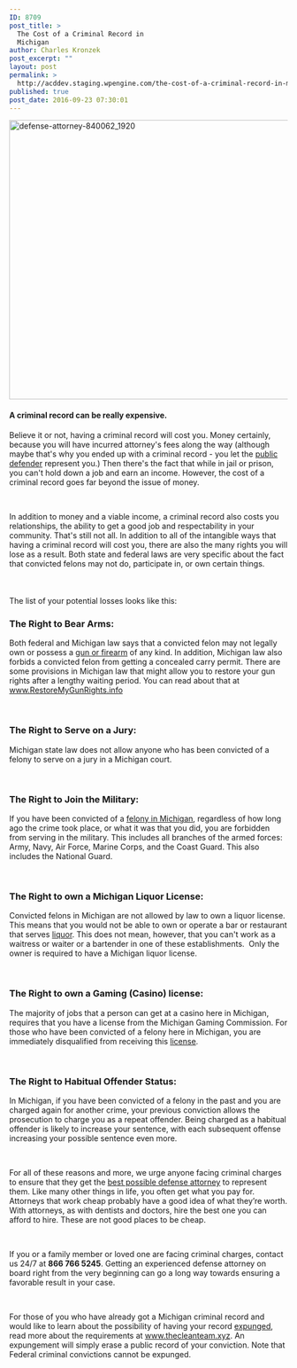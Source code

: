 ```yaml
---
ID: 8709
post_title: >
  The Cost of a Criminal Record in
  Michigan
author: Charles Kronzek
post_excerpt: ""
layout: post
permalink: >
  http://acddev.staging.wpengine.com/the-cost-of-a-criminal-record-in-michigan.html
published: true
post_date: 2016-09-23 07:30:01
---
```

<img class="alignnone size-large wp-image-8710" src="http://acddev.staging.wpengine.com/wp-content/uploads/2016/09/defense-attorney-840062_1920-1024x806.jpg" alt="defense-attorney-840062_1920" width="640" height="504" />
<h4>A criminal record can be really expensive.</h4>
<span style="font-weight: 400;">Believe it or not, having a criminal record will cost you. Money certainly, because you will have incurred attorney's fees along the way (although maybe that's why you ended up with a criminal record - you let the </span><a href="http://acddev.staging.wpengine.com/court-appointed-attorneys" target="_blank"><span style="font-weight: 400;">public defender</span></a><span style="font-weight: 400;"> represent you.) Then there's the fact that while in jail or prison, you can't hold down a job and earn an income. However, the cost of a criminal record goes far beyond the issue of money.</span>

&nbsp;

<span style="font-weight: 400;">In addition to money and a viable income, a criminal record also costs you relationships, the ability to get a good job and respectability in your community. That's still not all. In addition to all of the intangible ways that having a criminal record will cost you, there are also the many rights you will lose as a result. Both state and federal laws are very specific about the fact that convicted felons may not do, participate in, or own certain things. </span>

&nbsp;
<h4><span style="font-weight: 400;">The list of your potential losses looks like this:</span></h4>
<h3><b>The Right to Bear Arms:</b></h3>
<span style="font-weight: 400;">Both federal and Michigan law says that a convicted felon may not legally own or possess a </span><a href="http://acddev.staging.wpengine.com/firearm-charges.html" target="_blank"><span style="font-weight: 400;">gun or firearm</span></a><span style="font-weight: 400;"> of any kind. In addition, Michigan law also forbids a convicted felon from getting a concealed carry permit. There are some provisions in Michigan law that might allow you to restore your gun rights after a lengthy waiting period. You can read about that at </span><a href="http://www.restoremygunrights.info" target="_blank"><span style="font-weight: 400;">www.RestoreMyGunRights.info</span></a>

&nbsp;
<h3><b>The Right to Serve on a Jury:</b></h3>
<span style="font-weight: 400;">Michigan state law does not allow anyone who has been convicted of a felony to serve on a jury in a Michigan court.</span>

&nbsp;
<h3><b>The Right to Join the Military:</b></h3>
<span style="font-weight: 400;">If you have been convicted of a </span><a href="http://acddev.staging.wpengine.com/felony-information.html" target="_blank"><span style="font-weight: 400;">felony in Michigan</span></a><span style="font-weight: 400;">, regardless of how long ago the crime took place, or what it was that you did, you are forbidden from serving in the military. This includes all branches of the armed forces: Army, Navy, Air Force, Marine Corps, and the Coast Guard. This also includes the National Guard.</span>

&nbsp;
<h3><b>The Right to own a Michigan Liquor License: </b></h3>
<span style="font-weight: 400;">Convicted felons in Michigan are not allowed by law to own a liquor license. This means that you would not be able to own or operate a bar or restaurant that serves </span><a href="http://www.windrunkdriving.com/michigan-drunk-driving-misdemeanors.html" target="_blank"><span style="font-weight: 400;">liquor</span></a><span style="font-weight: 400;">. This does not mean, however, that you can't work as a waitress or waiter or a bartender in one of these establishments.  Only the owner is required to have a Michigan liquor license.</span>

&nbsp;
<h3><b>The Right to own a Gaming (Casino) license:</b></h3>
<span style="font-weight: 400;">The majority of jobs that a person can get at a casino here in Michigan, requires that you have a license from the Michigan Gaming Commission. For those who have been convicted of a felony here in Michigan, you are immediately disqualified from receiving this </span><a href="http://acddev.staging.wpengine.com/professional-reporting.html" target="_blank"><span style="font-weight: 400;">license</span></a><span style="font-weight: 400;">.</span>

&nbsp;
<h3><b>The Right to Habitual Offender Status:</b></h3>
<span style="font-weight: 400;">In Michigan, if you have been convicted of a felony in the past and you are charged again for another crime, your previous conviction allows the prosecution to charge you as a repeat offender. Being charged as a habitual offender is likely to increase your sentence, with each subsequent offense increasing your possible sentence even more.</span>

&nbsp;

<span style="font-weight: 400;">For all of these reasons and more, we urge anyone facing criminal charges to ensure that they get the </span><a href="http://acddev.staging.wpengine.com/trial-attorneys.html" target="_blank"><span style="font-weight: 400;">best possible defense attorney</span></a><span style="font-weight: 400;"> to represent them. Like many other things in life, you often get what you pay for. Attorneys that work cheap probably have a good idea of what they’re worth. With attorneys, as with dentists and doctors, hire the best one you can afford to hire. These are not good places to be cheap.  </span>

&nbsp;

<span style="font-weight: 400;">If you or a family member or loved one are facing criminal charges, contact us 24/7 at </span><b>866 766 5245</b><span style="font-weight: 400;">. Getting an experienced defense attorney on board right from the very beginning can go a long way towards ensuring a favorable result in your case. </span>

&nbsp;

<span style="font-weight: 400;">For those of you who have already got a Michigan criminal record and would like to learn about the possibility of having your record </span><a href="http://acddev.staging.wpengine.com/expungement.html"><span style="font-weight: 400;">expunged</span></a><span style="font-weight: 400;">, read more about the requirements at </span><a href="http://acddev.staging.wpengine.com" target="_blank"><span style="font-weight: 400;">www.thecleanteam.xyz</span></a><span style="font-weight: 400;">. An expungement will simply erase a public record of your conviction. Note that Federal criminal convictions cannot be expunged. </span>

&nbsp;